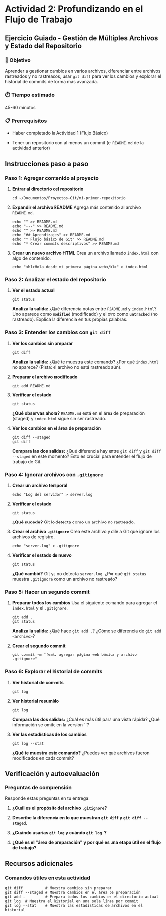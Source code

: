 # Actividad 2: Profundizando en el Flujo de Trabajo

## Ejercicio Guiado - Gestión de Múltiples Archivos y Estado del Repositorio

### 🎯 Objetivo

Aprender a gestionar cambios en varios archivos, diferenciar entre archivos rastreados y no rastreados, usar `git diff` para ver los cambios y explorar el historial de commits de forma más avanzada.

### ⏱️ Tiempo estimado

45-60 minutos

### 📋 Prerrequisitos

* Haber completado la Actividad 1 (Flujo Básico)

* Tener un repositorio con al menos un commit (el `README.md` de la actividad anterior)

## Instrucciones paso a paso

### Paso 1: Agregar contenido al proyecto

1. **Entrar al directorio del repositorio**

   ```
   cd ~/Documentos/Proyectos-Git/mi-primer-repositorio
   ```

2. **Expandir el archivo README**
   Agrega más contenido al archivo `README.md`.

   ```
   echo "" >> README.md
   echo "---" >> README.md
   echo "" >> README.md
   echo "## Aprendizajes" >> README.md
   echo "* Flujo básico de Git" >> README.md
   echo "* Crear commits descriptivos" >> README.md
   ```

3. **Crear un nuevo archivo HTML**
   Crea un archivo llamado `index.html` con algo de contenido.

   ```
   echo "<h1>Hola desde mi primera página web</h1>" > index.html
   ```

### Paso 2: Analizar el estado del repositorio

1. **Ver el estado actual**

   ```
   git status
   ```

   **Analiza la salida:** ¿Qué diferencia notas entre `README.md` y `index.html`? Uno aparece como **`modified`** (modificado) y el otro como **`untracked`** (no rastreado). Explica la diferencia en tus propias palabras.

### Paso 3: Entender los cambios con `git diff`

1. **Ver los cambios sin preparar**

   ```
   git diff
   ```

   **Analiza la salida:** ¿Qué te muestra este comando? ¿Por qué `index.html` no aparece? (Pista: el archivo no está rastreado aún).

2. **Preparar el archivo modificado**

   ```
   git add README.md
   ```

3. **Verificar el estado**

   ```
   git status
   ```

   **¿Qué observas ahora?** `README.md` está en el área de preparación (staged) y `index.html` sigue sin ser rastreado.

4. **Ver los cambios en el área de preparación**

   ```
   git diff --staged
   git diff
   ```

   **Compara las dos salidas:** ¿Qué diferencia hay entre `git diff` y `git diff --staged` en este momento? Esto es crucial para entender el flujo de trabajo de Git.

### Paso 4: Ignorar archivos con `.gitignore`

1. **Crear un archivo temporal**

   ```
   echo "Log del servidor" > server.log
   ```

2. **Verificar el estado**

   ```
   git status
   ```

   **¿Qué sucede?** Git lo detecta como un archivo no rastreado.

3. **Crear el archivo `.gitignore`**
   Crea este archivo y dile a Git que ignore los archivos de registro.

   ```
   echo "server.log" > .gitignore
   ```

4. **Verificar el estado de nuevo**

   ```
   git status
   ```

   **¿Qué cambió?** Git ya no detecta `server.log`. ¿Por qué `git status` muestra `.gitignore` como un archivo no rastreado?

### Paso 5: Hacer un segundo commit

1. **Preparar todos los cambios**
   Usa el siguiente comando para agregar el `index.html` y el `.gitignore`.

   ```
   git add .
   git status
   ```

   **Analiza la salida:** ¿Qué hace `git add .`? ¿Cómo se diferencia de `git add <archivo>`?

2. **Crear el segundo commit**

   ```
   git commit -m "feat: agregar página web básica y archivo .gitignore"
   ```

### Paso 6: Explorar el historial de commits

1. **Ver historial de commits**

   ```
   git log
   ```

2. **Ver historial resumido**

   ```
   git log 
   ```

   **Compara las dos salidas:** ¿Cuál es más útil para una vista rápida? ¿Qué información se omite en la versión ``?

3. **Ver las estadísticas de los cambios**

   ```
   git log --stat
   ```

   **¿Qué te muestra este comando?** ¿Puedes ver qué archivos fueron modificados en cada commit?

## Verificación y autoevaluación

### Preguntas de comprensión

Responde estas preguntas en tu entrega:

1. **¿Cuál es el propósito del archivo `.gitignore`?**

2. **Describe la diferencia en lo que muestran `git diff` y `git diff --staged`.**

3. **¿Cuándo usarías `git log` y cuándo `git log `?**

4. **¿Qué es el "área de preparación" y por qué es una etapa útil en el flujo de trabajo?**

## Recursos adicionales

### Comandos útiles en esta actividad

```
git diff          # Muestra cambios sin preparar
git diff --staged # Muestra cambios en el área de preparación
git add .         # Prepara todos los cambios en el directorio actual
git log  # Muestra el historial en una sola línea por commit
git log --stat    # Muestra las estadísticas de archivos en el historial

